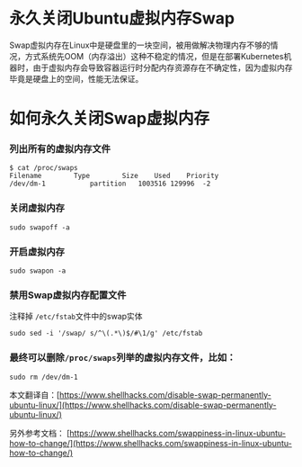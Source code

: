 # 永久关闭Ubuntu虚拟内存Swap

Swap虚拟内存在Linux中是硬盘里的一块空间，被用做解决物理内存不够的情况，方式系统先OOM（内存溢出）这种不稳定的情况，但是在部署Kubernetes机器时，由于虚拟内存会导致容器运行时分配内存资源存在不确定性，因为虚拟内存毕竟是硬盘上的空间，性能无法保证。

# 如何永久关闭Swap虚拟内存

### 列出所有的虚拟内存文件


```shell
$ cat /proc/swaps
Filename		Type		Size	Used	Priority
/dev/dm-1       	partition	1003516	129996	-2
```

### 关闭虚拟内存


```shell
sudo swapoff -a
```

### 开启虚拟内存


```shell
sudo swapon -a
```

### 禁用Swap虚拟内存配置文件

注释掉 `/etc/fstab`文件中的swap实体


```shell
sudo sed -i '/swap/ s/^\(.*\)$/#\1/g' /etc/fstab
```

### 最终可以删除`/proc/swaps`列举的虚拟内存文件，比如：


```shell
sudo rm /dev/dm-1
```

本文翻译自：[https://www.shellhacks.com/disable-swap-permanently-ubuntu-linux/](https://www.shellhacks.com/disable-swap-permanently-ubuntu-linux/)

另外参考文档： [https://www.shellhacks.com/swappiness-in-linux-ubuntu-how-to-change/](https://www.shellhacks.com/swappiness-in-linux-ubuntu-how-to-change/)

